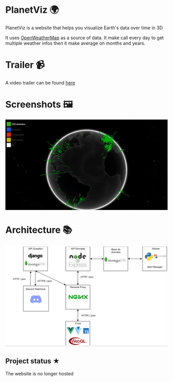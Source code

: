 # PlanetViz 🌍

PlanetViz is a website that helps you visualize Earth's data over time in 3D

It uses [OpenWeatherMap](https://openweathermap.org/api) as a source of data. It make call every day to get multiple weather infos then it make average on months and years.


# Trailer 📹

A video trailer can be found [here](https://www.youtube.com/watch?v=ubznlPuQukg)


# Screenshots 🖼

![planetviz gif](ressources/images/gif_planetviz.gif)

# Architecture 📚

![planetviz architecture](ressources/images/planet_viz_architecture.png)


## Project status ★
The website is no longer hosted